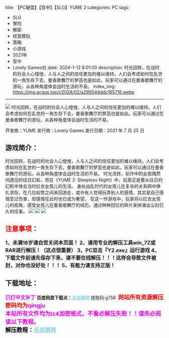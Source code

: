 title: 【PC硬盘】【官中】【SLG】YUME 2
categories: PC
tags:
- SLG
- 冒险
- 解密
- 经营模拟
- 策略
- 小游戏
- 2021年
- 官中
- Lovely Games社
date: 2024-1-12 8:01:00
description: 时光回转，在战时的社会人心惶惶，人与人之间的信任更加的难以维持。人们会考虑如何在乱世的一角生存下去，曼香歌舞厅的梦菡也是如此。玩家可以通过在曼香歌舞厅的游玩，从各种角度体会战时生活的不易。
index_img: https://img.acgus.top/i/2024/02/a295044ddc165716.webp
---
![](https://img.acgus.top/i/2024/02/a295044ddc165716.webp)
时光回转，在战时的社会人心惶惶，人与人之间的信任更加的难以维持。人们会考虑如何在乱世的一角生存下去，曼香歌舞厅的梦菡也是如此。玩家可以通过在曼香歌舞厅的游玩，从各种角度体会战时生活的不易。

开发商：YUME
发行商：Lovely Games
发行日期：2021 年 7 月 25 日

## 游戏简介：
时光回转，在战时的社会人心惶惶，人与人之间的信任更加的难以维持。人们会考虑如何在乱世的一角生存下去，曼香歌舞厅的梦菡也是如此。玩家可以通过在曼香歌舞厅的游玩，从各种角度体会战时生活的不易。
时光流转，前作中的女孩偶然间遇见的往日幻影，而在《YUME 2: Sleepless Night》中，玩家正是要从往日的幻影中体会当时红衣女孩儿的生活。
身处战乱时代的女孩儿在复杂的关系网中挣扎求存，在几位权势之间来回游走，或许有人觉得玩弄别人的感情，其实是自己感情受过伤害，但感情在此时也已成为奢望。
在这一作游戏中，玩家将以红衣女孩儿的视角，感受女孩儿在曼香歌舞厅的经历，通过种种回忆的碎片来拼凑出尘封已久的往事。
![](https://img.acgus.top/i/2024/02/b41c45ada8165728.webp)
![](https://img.acgus.top/i/2024/02/b74f08ce23165724.webp)
![](https://img.acgus.top/i/2024/02/25fd94854d165720.webp)






## <font color=#FF0000 >注意事项：</font>
<font size=3><b>1、未满18岁请自觉关闭本页面！
2、请用专业的解压工具win_7Z或RAR进行解压！（这点很重要）
3、PC双击『Y2.exe』运行游戏
4、下载文件前请先保存下来，请不要在线解压！！！这样会导致文件被封，对你也没好处！！！
5、有能力请支持正版！</b></font>

## 下载地址：
<font color=#FF00FF size=3><b>已打中文补丁</b></font>
<b>百度网盘下载点：</b><a href="https://pan.baidu.com/s/1s0aNAhIfnW_lloaRo80Cuw?pwd=g758" style="color: #87CEEB;"><b>点击跳转</b></a> 提取码:g758
<a style="padding: 0" href="https://post.qingju.org/AD/"><img style="max-width:100%" src="https://img.acgus.top/i/2024/07/478f689b8021d8d499ab43d21acf137a.gif" alt=""></a>
<b><font color=#FF0000 size=4>网站所有资源解压密码均为</b></font><b><font color=#FF00FF size=4>qingju</font><font color=#FF0000 ></font></b><br><b><font color=#FF00FF size=4>本站所有文件均为lz4加密格式，不看必解压失败！！请务必阅读以下教程。</b></font><br><b><font color=#000 size=4>解压教程：</b><a href="https://post.qingju.org/tutorial/000/" style="color: #87CEEB;"><b>点击跳转</b></a>